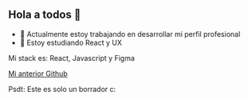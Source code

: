 ## Hola a todos 👋

- 🔭 Actualmente estoy trabajando en desarrollar mi perfil profesional
- 🌱 Estoy estudiando React y UX

Mi stack es: React, Javascript y Figma

[Mi anterior Github](https://github.com/RoyHuamanAvila)

Psdt: Este es solo un borrador c:
<!--
**royandresdev/royandresdev** is a ✨ _special_ ✨ repository because its `README.md` (this file) appears on your GitHub profile.

Here are some ideas to get you started:

- 👯 I’m looking to collaborate on ...
- 🤔 I’m looking for help with ...
- 💬 Ask me about ...
- 📫 How to reach me: ...
- 😄 Pronouns: ...
- ⚡ Fun fact: ...
-->
